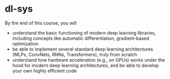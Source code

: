 # dl-sys

By the end of this course, you will

- understand the basic functioning of modern deep learning libraries, including
concepts like automatic differentiation, gradient-based optimization
- be able to implement several standard deep learning architectures (MLPs,
ConvNets, RNNs, Transformers), truly from scratch
- understand how hardware acceleration (e.g., on GPUs) works under the hood
for modern deep learning architectures, and be able to develop your own highly
efficient code
